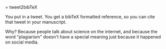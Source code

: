 = tweet2bibTeX

You put in a tweet. You get a bibTeX formatted reference, so you can
cite that tweet in your manuscript. 

Why? Because people talk about science on the internet, and because
the word "plagiarism" doesn't have a special meaning just because it
happened on social media.
